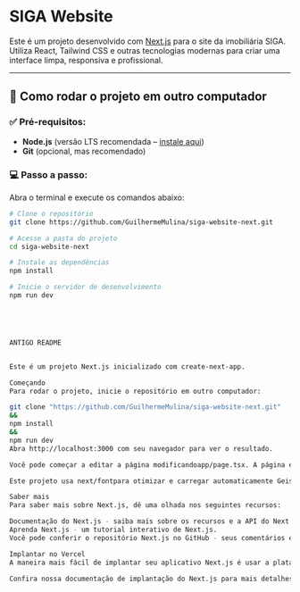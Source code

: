 # SIGA Website

Este é um projeto desenvolvido com [Next.js](https://nextjs.org) para o site da imobiliária SIGA. Utiliza React, Tailwind CSS e outras tecnologias modernas para criar uma interface limpa, responsiva e profissional.

---

## 🚀 Como rodar o projeto em outro computador

### ✅ Pré-requisitos:

- **Node.js** (versão LTS recomendada – [instale aqui](https://nodejs.org))
- **Git** (opcional, mas recomendado)

### 💻 Passo a passo:

Abra o terminal e execute os comandos abaixo:

```bash
# Clone o repositório
git clone https://github.com/GuilhermeMulina/siga-website-next.git

# Acesse a pasta do projeto
cd siga-website-next

# Instale as dependências
npm install

# Inicie o servidor de desenvolvimento
npm run dev





ANTIGO README


Este é um projeto Next.js inicializado com create-next-app.

Começando
Para rodar o projeto, inicie o repositório em outro computador:

git clone "https://github.com/GuilhermeMulina/siga-website-next.git"
&&
npm install 
&&
npm run dev
Abra http://localhost:3000 com seu navegador para ver o resultado.

Você pode começar a editar a página modificandoapp/page.tsx. A página é atualizada automaticamente conforme você edita o arquivo.

Este projeto usa next/fontpara otimizar e carregar automaticamente Geist , uma nova família de fontes para Vercel.

Saber mais
Para saber mais sobre Next.js, dê uma olhada nos seguintes recursos:

Documentação do Next.js - saiba mais sobre os recursos e a API do Next.js.
Aprenda Next.js - um tutorial interativo de Next.js.
Você pode conferir o repositório Next.js no GitHub - seus comentários e contribuições são bem-vindos!

Implantar no Vercel
A maneira mais fácil de implantar seu aplicativo Next.js é usar a plataforma Vercel dos criadores do Next.js.

Confira nossa documentação de implantação do Next.js para mais detalhes.